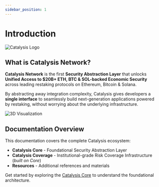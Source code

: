 ```yaml
---
sidebar_position: 1
---
```


# Introduction

<div style={{textAlign: 'center'}}>

![Catalysis Logo](/img/catalysis.png)

</div>

## What is Catalysis Network?

**Catalysis Network** is the first **Security Abstraction Layer** that unlocks **Unified Access to $20B+ ETH, BTC & SOL-backed Economic Security** across leading restaking protocols on Ethereum, Bitcoin & Solana.

By abstracting away integration complexity, Catalysis gives developers a **single interface** to seamlessly build next-generation applications powered by restaking, without worrying about the underlying infrastructure.

![3D Visualization](/img/3D.svg)

## Documentation Overview

This documentation covers the complete Catalysis ecosystem:

- **Catalysis Core** - Foundational Security Abstraction Layer
- **Catalysis Coverage** - Institutional-grade Risk Coverage Infrastructure (_built on Core_) 
- **Resources** - Additional references and materials

Get started by exploring the [Catalysis Core](./catalysis-core/overview.md) to understand the foundational architecture.